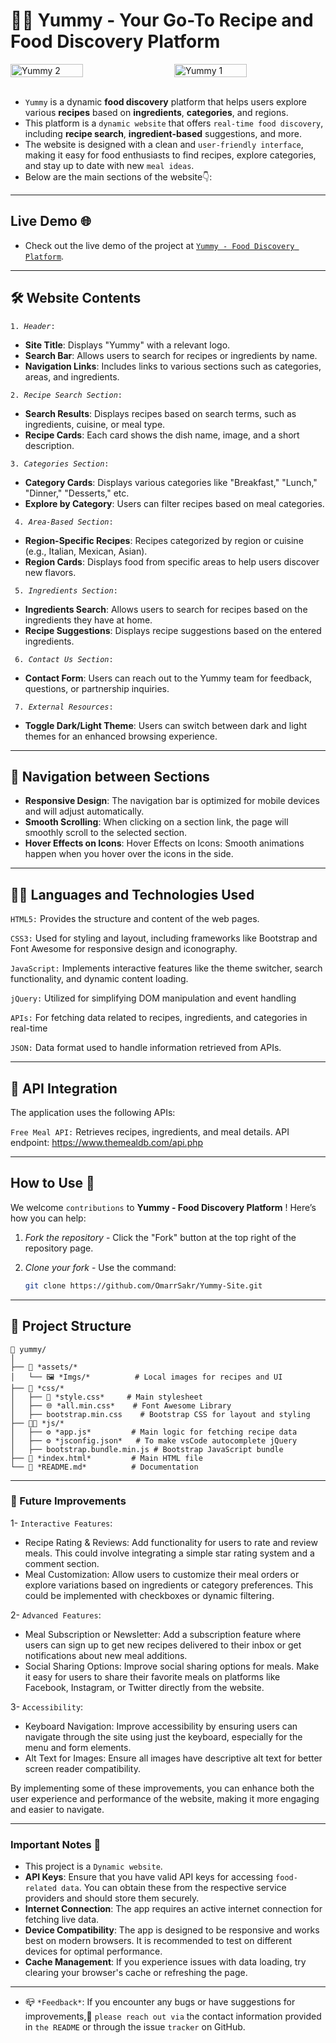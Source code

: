 # 🍴🥘 Yummy - Your Go-To Recipe and Food Discovery Platform 

<div style="display: flex; justify-content: space-between;">
    <img src="https://github.com/user-attachments/assets/969b2ae2-ec44-41a3-b9e0-1bbac707f5e4" alt="Yummy 2"  style="width: 48%; margin-right: 1%;">
    <img src="https://github.com/user-attachments/assets/ab2339c1-0d05-40d5-9e8a-6b87c8d2fda1" alt="Yummy 1"  style="width: 48%;">
</div>
<div>
    <br>
</div>

- `Yummy` is a dynamic **food discovery** platform that helps users explore various **recipes** based on **ingredients**, **categories**, and regions.
- This platform is a `dynamic website` that offers `real-time food discovery`, including **recipe search**, **ingredient-based** suggestions, and more.
- The website is designed with a clean and `user-friendly interface`, making it easy for food enthusiasts to find recipes, explore categories, and stay up to date with new `meal ideas`.
- Below are the main sections of the website👇:

---

## Live Demo 🌐
- Check out the live demo of the project at [`Yummy - Food Discovery Platform`](https://omarrsakr.github.io/Realtime-Weather-and-Prayer-Times-APP/).

---

## 🛠 Website Contents
<code>1. *Header*:</code>
- **Site Title**: Displays "Yummy" with a relevant logo.
- **Search Bar**: Allows users to search for recipes or ingredients by name.
- **Navigation Links**: Includes links to various sections such as categories, areas, and ingredients.  

<code>2. *Recipe Search Section*:</code>
- **Search Results**: Displays recipes based on search terms, such as ingredients, cuisine, or meal type.
- **Recipe Cards**: Each card shows the dish name, image, and a short description.

<code>3. *Categories Section*:</code>
- **Category Cards**: Displays various categories like "Breakfast," "Lunch," "Dinner," "Desserts," etc.
- **Explore by Category**: Users can filter recipes based on meal categories.

<code> 4. *Area-Based Section*:</code>
- **Region-Specific Recipes**: Recipes categorized by region or cuisine (e.g., Italian, Mexican, Asian).
- **Region Cards**: Displays food from specific areas to help users discover new flavors.

<code> 5. *Ingredients Section*:</code>
- **Ingredients Search**: Allows users to search for recipes based on the ingredients they have at home.
- **Recipe Suggestions**: Displays recipe suggestions based on the entered ingredients.

<code> 6. *Contact Us Section*:</code>
- **Contact Form**: Users can reach out to the Yummy team for feedback, questions, or partnership inquiries.

<code> 7. *External Resources*:</code>
- **Toggle Dark/Light Theme**: Users can switch between dark and light themes for an enhanced browsing experience.

---

## 🚀 Navigation between Sections

- **Responsive Design**: The navigation bar is optimized for mobile devices and will adjust automatically.
- **Smooth Scrolling**: When clicking on a section link, the page will smoothly scroll to the selected section.
- **Hover Effects on Icons**: Hover Effects on Icons: Smooth animations happen when you hover over the icons in the side. 

---

## 🧑‍💻 Languages and Technologies Used

<code>HTML5:</code>
Provides the structure and content of the web pages.

<code>CSS3:</code>
Used for styling and layout, including frameworks like Bootstrap and Font Awesome for responsive design and iconography.

<code>JavaScript:</code>
Implements interactive features like the theme switcher, search functionality, and dynamic content loading.

<code>jQuery:</code>
Utilized for simplifying DOM manipulation and event handling

<code>APIs:</code>
For fetching data related to recipes, ingredients, and categories in real-time

<code>JSON:</code>
Data format used to handle information retrieved from APIs.

---

## 🔑 API Integration
The application uses the following APIs:

<code>Free Meal API:</code> Retrieves recipes, ingredients, and meal details. API endpoint: https://www.themealdb.com/api.php

---

## How to Use 🚀  

We welcome `contributions` to **Yummy - Food Discovery Platform** ! Here’s how you can help:
1. *Fork the repository* - Click the "Fork" button at the top right of the repository page.
2. *Clone your fork* - Use the command:
   
   ```bash
   git clone https://github.com/OmarrSakr/Yummy-Site.git

---

## 📂 Project Structure 
```
📂 yummy/
│  
├── 📁 *assets/*
│   └── 🖼 *Imgs/*          # Local images for recipes and UI  
├── 🎨 *css/*
│   ├── 📝 *style.css*     # Main stylesheet  
│   ├── 🌐 *all.min.css*    # Font Awesome Library
│   ├── bootstrap.min.css    # Bootstrap CSS for layout and styling
├── 🧑‍💻 *js/*
│   ├── ⚙ *app.js*         # Main logic for fetching recipe data
│   ├── ⚙ *jsconfig.json*   # To make vsCode autocomplete jQuery
│   ├── bootstrap.bundle.min.js # Bootstrap JavaScript bundle
├── 📄 *index.html*         # Main HTML file  
└── 📕 *README.md*          # Documentation 

```
---

### 📌 Future Improvements

1- `Interactive Features`:
- Recipe Rating & Reviews: Add functionality for users to rate and review meals. This could involve integrating a simple star rating system and a comment section.
- Meal Customization: Allow users to customize their meal orders or explore variations based on ingredients or category preferences. This could be implemented with checkboxes or dynamic filtering.
  
2- `Advanced Features`:
- Meal Subscription or Newsletter: Add a subscription feature where users can sign up to get new recipes delivered to their inbox or get notifications about new meal additions.
- Social Sharing Options: Improve social sharing options for meals. Make it easy for users to share their favorite meals on platforms like Facebook, Instagram, or Twitter directly from the website.
  
3- `Accessibility`:
- Keyboard Navigation: Improve accessibility by ensuring users can navigate through the site using just the keyboard, especially for the menu and form elements.
- Alt Text for Images: Ensure all images have descriptive alt text for better screen reader compatibility.
  
 By implementing some of these improvements, you can enhance both the user experience and performance of the website, making it more engaging and easier to navigate.
 
---

### Important Notes 📢

- This project is a `Dynamic website`.
- **API Keys**: Ensure that you have valid API keys for accessing `food-related data`. You can obtain these from the respective service providers and should store them securely.
- **Internet Connection**: The app requires an active internet connection for fetching live data.
- **Device Compatibility**: The app is designed to be responsive and works best on modern browsers. It is recommended to test on different devices for optimal performance.
- **Cache Management**: If you experience issues with data loading, try clearing your browser's cache or refreshing the page.
 
---

- 📪 `*Feedback*`: If you encounter any bugs or have suggestions for improvements,📨 `please reach out via` the contact information provided in `the README` or through the issue `tracker` on GitHub.


